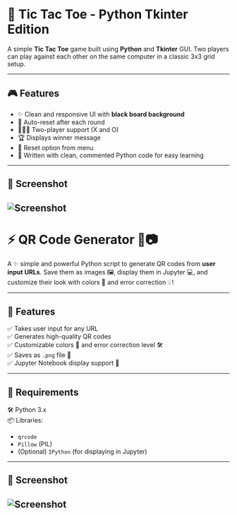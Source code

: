 # 🧠 Tic Tac Toe - Python Tkinter Edition

A simple **Tic Tac Toe** game built using **Python** and **Tkinter** GUI. Two players can play against each other on the same computer in a classic 3x3 grid setup.

---

## 🎮 Features

- ✨ Clean and responsive UI with **black board background**
- 🔄 Auto-reset after each round
- 🧑‍🤝‍🧑 Two-player support (X and O)
- 🏆 Displays winner message
- 🔁 Reset option from menu
- 🧠 Written with clean, commented Python code for easy learning

---

## 📸 Screenshot

![Screenshot](https://i.postimg.cc/RCwcxHQ4/Screenshot-1.jpg)
---


# ⚡ QR Code Generator 🔗📷

A ✨ simple and powerful Python script to generate QR codes from **user input URLs**. Save them as images 🖼️, display them in Jupyter 💻, and customize their look with colors 🎨 and error correction 💡!

---

## 🚀 Features

✅ Takes user input for any URL  
✅ Generates high-quality QR codes  
✅ Customizable colors 🎨 and error correction level 🛠️  
✅ Saves as `.png` file 📁  
✅ Jupyter Notebook display support 📘

---

## 🔧 Requirements

🛠️ Python 3.x  
📦 Libraries:
- `qrcode`
- `Pillow` (PIL)
- (Optional) `IPython` (for displaying in Jupyter)

---

## 📸 Screenshot

![Screenshot](https://i.postimg.cc/s2DwGhqS/download.png)
---






